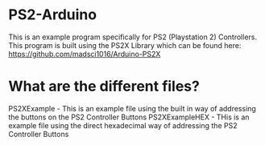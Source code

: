 # PS2-Arduino
This is an example program specifically for PS2 (Playstation 2) Controllers.
This program is built using the PS2X Library which can be found here:
https://github.com/madsci1016/Arduino-PS2X

# What are the different files?

PS2XExample - This is an example file using the built in way of addressing the buttons on the PS2 Controller Buttons
PS2XExampleHEX - THis is an example file using the direct hexadecimal way of addressing the PS2 Controller Buttons
